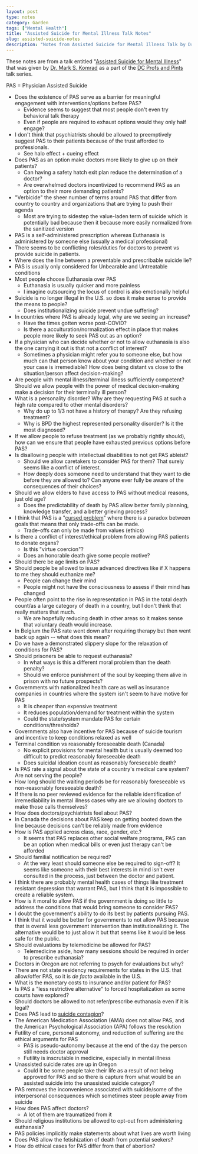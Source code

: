 ```yaml
---
layout: post
type: notes
category: Garden
tags: ["Mental Health"]
title: "Assisted Suicide for Mental Illness Talk Notes"
slug: assisted-suicide-notes
description: "Notes from Assisted Suicide for Mental Illness Talk by Dr. Mark S. Komrad at Profs and Pints DC."
---
```


These notes are from a talk entitled "[Assisted Suicide for Mental Illness](https://profsandpints.ticketleap.com/euthanasia/details)" that was given by [Dr. Mark S. Komrad](http://komradmd.com/Welcome.html) as a part of the [DC Profs and Pints](https://www.profsandpints.com/washingtondc) talk series.

PAS = Physician Assisted Suicide

* Does the existence of PAS serve as a barrier for meaningful engagement with interventions/options before PAS?
    * Evidence seems to suggest that most people don't even try behavioral talk therapy
    * Even if people are required to exhaust options would they only half engage?
* I don't think that psychiatrists should be allowed to preemptively suggest PAS to their patients because of the trust afforded to professionals.
    * See halo effect + cueing effect
* Does PAS as an option make doctors more likely to give up on their patients?
    * Can having a safety hatch exit plan reduce the determination of a doctor?
    * Are overwhelmed doctors incentivized to recommend PAS as an option to their more demanding patients?
* "Verbicide" the sheer number of terms around PAS that differ from country to country and organizations that are trying to push their agenda
    * Most are trying to sidestep the value-laden term of suicide which is potentially bad because then it because more easily normalized from the sanitized version
* PAS is a self-administered prescription whereas Euthanasia is administered by someone else (usually a medical professional)
* There seems to be conflicting roles/duties for doctors to prevent vs provide suicide in patients.
* Where does the line between a preventable and prescribable suicide lie?
* PAS is usually only considered for Unbearable and Untreatable conditions
* Most people choose Euthanasia over PAS
    * Euthanasia is usually quicker and more painless
    * I imagine outsourcing the locus of control is also emotionally helpful
* Suicide is no longer illegal in the U.S. so does it make sense to provide the means to people?
    * Does institutionalizing suicide prevent undue suffering?
* In countries where PAS is already legal, why are we seeing an increase?
    * Have the times gotten worse post-COVID?
    * Is there a acculturation/normalization effect in place that makes people more likely to seek PAS out as an option?
* If a physician who can decide whether or not to allow euthanasia is also the one carrying it out is that not a conflict of interest?
    * Sometimes a physician might refer you to someone else, but how much can that person know about your condition and whether or not your case is irremediable? How does being distant vs close to the situation/person affect decision-making?
* Are people with mental illness/terminal illness sufficiently competent? Should we allow people with the power of medical decision-making make a decision for their terminally ill person?
* What is a personality disorder? Why are they requesting PAS at such a high rate compared to other mental disorders?
    * Why do up to 1/3 not have a history of therapy? Are they refusing treatment?
    * Why is BPD the highest represented personality disorder? Is it the most diagnosed?
* If we allow people to refuse treatment (as we probably rightly should), how can we ensure that people have exhausted previous options before PAS?
* Is disallowing people with intellectual disabilities to not get PAS ableist? 
    * Should we allow caretakers to consider PAS for them? That surely seems like a conflict of interest.
    * How deeply does someone need to understand that they want to die before they are allowed to? Can anyone ever fully be aware of the consequences of their choices?
* Should we allow elders to have access to PAS without medical reasons, just old age?
    * Does the predictability of death by PAS allow better family planning, knowledge transfer, and a better grieving process?
* I think that PAS is a "[cursed problem](https://www.youtube.com/watch?v=8uE6-vIi1rQ)" where there is a paradox between goals that means that only trade-offs can be made. 
    * Trade-offs can only be made from values (ethics)
* Is there a conflict of interest/ethical problem from allowing PAS patients to donate organs?
    * Is this "virtue coercion"?
    * Does an honorable death give some people motive?
* Should there be age limits on PAS?
* Should people be allowed to issue advanced directives like if X happens to me they should euthanize me?
    * People can change their mind
    * People might not have the consciousness to assess if their mind has changed
* People often point to the rise in representation in PAS in the total death count/as a large category of death in a country, but I don't think that really matters that much.
    * We are hopefully reducing death in other areas so it makes sense that voluntary death would increase.
* In Belgium the PAS rate went down after requiring therapy but then went back up again -- what does this mean?
* Do we have a demonstrated slippery slope for the relaxation of conditions for PAS?
* Should prisoners be able to request euthanasia? 
    * In what ways is this a different moral problem than the death penalty?
    * Should we enforce punishment of the soul by keeping them alive in prison with no future prospects?
* Governments with nationalized health care as well as insurance companies in countries where the system isn't seem to have motive for PAS
    * It is cheaper than expensive treatment
    * It reduces population/demand for treatment within the system
    * Could the state/system mandate PAS for certain conditions/thresholds?
* Governments also have incentive for PAS because of suicide tourism and incentive to keep conditions relaxed as well
* Terminal condition vs reasonably foreseeable death (Canada)
    * No explicit provisions for mental health but is usually deemed too difficult to predict reasonably foreseeable death
    * Does suicidal ideation count as reasonably foreseeable death?
* Is PAS rate a signal about the state of a country's medical care system? Are not serving the people?
* How long should the waiting periods be for reasonably foreseeable vs non-reasonably foreseeable death?
* If there is no peer reviewed evidence for the reliable identification of irremediability in mental illness cases why are we allowing doctors to make those calls themselves?
* How does doctors/psychiatrists feel about PAS?
* In Canada the decisions about PAS keep on getting booted down the line because decisions can't be reliably made from evidence
* How is PAS applied across class, race, gender, etc.?
    * It seems that PAS replaces other social welfare programs, PAS can be an option when medical bills or even just therapy can't be afforded
* Should familial notification be required?
    * At the very least should someone else be required to sign-off? It seems like someone with their best interests in mind isn't ever consulted in the process, just between the doctor and patient.
* I think there are probably mental health cases of things like treatment resistant depression that warrant PAS, but I think that it is impossible to create a reliable system.
* How is it moral to allow PAS if the government is doing so little to address the conditions that would bring someone to consider PAS?
* I doubt the government's ability to do its best by patients pursuing PAS.
* I think that it would be better for governments to not allow PAS because that is overall less government intervention than institutionalizing it. The alternative would be to just allow it but that seems like it would be less safe for the public.
* Should evaluations by telemedicine be allowed for PAS? 
    * Telemedicine aside, how many sessions should be required in order to prescribe euthanasia?
* Doctors in Oregon are not referring to psych for evaluations but why?
* There are not state residency requirements for states in the U.S. that allow/offer PAS, so it is *de facto* available in the U.S.
* What is the monetary costs to insurance and/or patient for PAS?
* Is PAS a "less restrictive alternative" to forced hospitalization as some courts have explored?
* Should doctors be allowed to not refer/prescribe euthanasia even if it is legal?
* Does PAS lead to [suicide contagion](https://www.cdc.gov/mmwr/preview/mmwrhtml/00031539.htm)?
* The American Medication Association (AMA) does not allow PAS, and the American Psychological Association (APA) follows the resolution
* Futility of care, personal autonomy, and reduction of suffering are the ethical arguments for PAS
    * PAS is pseudo-autonomy because at the end of the day the person still needs doctor approval 
    * Futility is inscrutable in medicine, especially in mental illness
* Unassisted suicide rates are up in Oregon
    * Could it be some people take their life as a result of not being approved for PAS and so there is capture from what would be an assisted suicide into the unassisted suicide category?
* PAS removes the inconvenience associated with suicide/some of the interpersonal consequences which sometimes steer people away from suicide
* How does PAS affect doctors? 
    * A lot of them are traumatized from it
* Should religious institutions be allowed to opt-out from administering euthanasia?
* PAS policies implicitly make statements about what lives are worth living
* Does PAS allow the fetishization of death from potential seekers?
* How do ethical cases for PAS differ from that of abortion?
